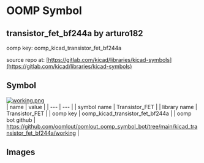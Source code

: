 # OOMP Symbol  
## transistor_fet_bf244a  by arturo182  
  
oomp key: oomp_kicad_transistor_fet_bf244a  
  
source repo at: [https://gitlab.com/kicad/libraries/kicad-symbols](https://gitlab.com/kicad/libraries/kicad-symbols)  
## Symbol  
  
[![working.png](working_600.png)](working.png)  
| name | value | 
| --- | --- | 
| symbol name | Transistor_FET | 
| library name | Transistor_FET | 
| oomp key | oomp_kicad_transistor_fet_bf244a | 
| oomp bot github | https://github.com/oomlout/oomlout_oomp_symbol_bot/tree/main/kicad_transistor_fet_bf244a/working | 
## Images  
